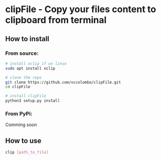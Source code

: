 # clipFile - Copy your files content to clipboard from terminal

## How to install
### From source:
```bash
# install xclip if on linux
sudo apt install xclip

# clone the repo
git clone https://github.com/vccolombo/clipFile.git
cd clipFile

# install clipFile
python3 setup.py install
```
### From PyPi:
Comming soon

## How to use
```bash
clip [path_to_file]
```
